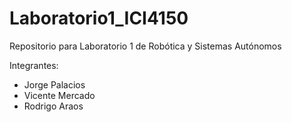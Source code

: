 # Laboratorio1_ICI4150
Repositorio para Laboratorio 1 de Robótica y Sistemas Autónomos

Integrantes:
* Jorge Palacios
* Vicente Mercado
* Rodrigo Araos
